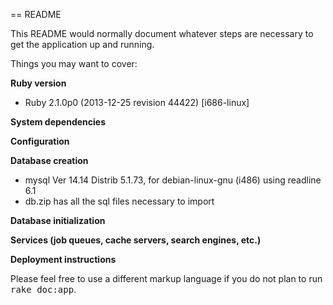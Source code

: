 == README

This README would normally document whatever steps are necessary to get the
application up and running.

Things you may want to cover:

**Ruby version**
- Ruby 2.1.0p0 (2013-12-25 revision 44422) [i686-linux]

**System dependencies**

**Configuration**

**Database creation**
- mysql  Ver 14.14 Distrib 5.1.73, for debian-linux-gnu (i486) using readline 6.1
- db.zip has all the sql files necessary to import

**Database initialization**

**Services (job queues, cache servers, search engines, etc.)**

**Deployment instructions**



Please feel free to use a different markup language if you do not plan to run
<tt>rake doc:app</tt>.
